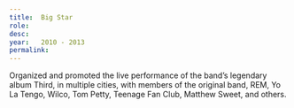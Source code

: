 ```yaml
---
title:  Big Star
role:   
desc:   
year:   2010 - 2013
permalink:
---
```

Organized and promoted the live performance of the band’s legendary album Third, in multiple cities, with members of the original band, REM, Yo La Tengo, Wilco, Tom Petty, Teenage Fan Club, Matthew Sweet, and others. 
